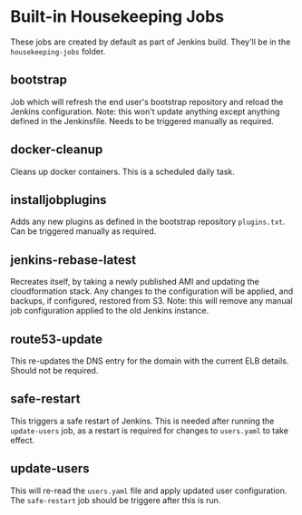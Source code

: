 # Built-in Housekeeping Jobs 

These jobs are created by default as part of Jenkins build.  They'll be in the `housekeeping-jobs` folder.

## bootstrap
Job which will refresh the end user's bootstrap repository and reload the Jenkins configuration.  Note: this won't update anything except 
anything defined in the Jenkinsfile.  Needs to be triggered manually as required.

## docker-cleanup
Cleans up docker containers.  This is a scheduled daily task.

## installjobplugins 
Adds any new plugins as defined in the bootstrap repository `plugins.txt`. Can be triggered manually as required.


## jenkins-rebase-latest 
Recreates itself, by taking a newly published AMI and updating the cloudformation stack. Any changes to the configuration will be applied, 
and backups, if configured,  restored from S3.  Note: this will remove any manual job configuration applied to the old Jenkins instance.

## route53-update 
This re-updates the DNS entry for the domain with the current ELB details.  Should not be required.

## safe-restart 
This triggers a safe restart of Jenkins.  This is needed after running the `update-users` job, as a restart is required for changes to `users.yaml` to take effect.

## update-users 
This will re-read the `users.yaml` file and apply updated user configuration.  The `safe-restart` job should be triggere after this is run.
